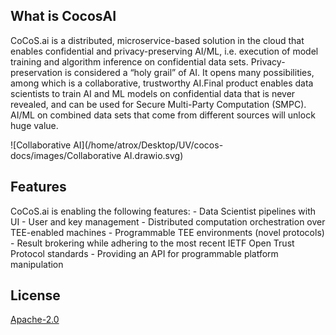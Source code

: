 ## What is CocosAI

CoCoS.ai is a distributed, microservice-based solution in the cloud that enables confidential and privacy-preserving AI/ML, i.e. execution of model training and algorithm inference on confidential data sets. Privacy-preservation is considered a “holy grail” of AI. It opens many possibilities, among which is a collaborative, trustworthy AI.Final product enables data scientists to train AI and ML models on confidential data that is never revealed, and can be used for Secure Multi-Party Computation (SMPC). AI/ML on combined data sets that come from different sources will unlock huge value.

![Collaborative AI](/home/atrox/Desktop/UV/cocos-docs/images/Collaborative AI.drawio.svg)

## Features

CoCoS.ai is enabling the following features:
    - Data Scientist pipelines with UI
    - User and key management
    - Distributed computation orchestration over TEE-enabled machines
    - Programmable TEE environments (novel protocols)
    - Result brokering while adhering to the most recent IETF Open Trust Protocol standards
    - Providing an API for programmable platform manipulation

## License
[Apache-2.0](https://github.com/ultravioletrs/cocos/blob/main/LICENSE)